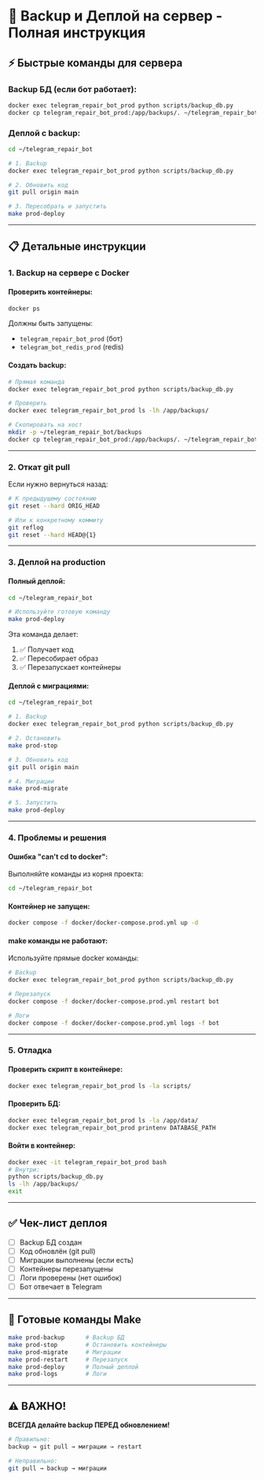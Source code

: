 # 💾 Backup и Деплой на сервер - Полная инструкция

## ⚡ Быстрые команды для сервера

### Backup БД (если бот работает):
```bash
docker exec telegram_repair_bot_prod python scripts/backup_db.py
docker cp telegram_repair_bot_prod:/app/backups/. ~/telegram_repair_bot/backups/
```

### Деплой с backup:
```bash
cd ~/telegram_repair_bot

# 1. Backup
docker exec telegram_repair_bot_prod python scripts/backup_db.py

# 2. Обновить код
git pull origin main

# 3. Пересобрать и запустить
make prod-deploy
```

---

## 📋 Детальные инструкции

### 1. Backup на сервере с Docker

#### Проверить контейнеры:
```bash
docker ps
```

Должны быть запущены:
- `telegram_repair_bot_prod` (бот)
- `telegram_bot_redis_prod` (redis)

#### Создать backup:
```bash
# Прямая команда
docker exec telegram_repair_bot_prod python scripts/backup_db.py

# Проверить
docker exec telegram_repair_bot_prod ls -lh /app/backups/

# Скопировать на хост
mkdir -p ~/telegram_repair_bot/backups
docker cp telegram_repair_bot_prod:/app/backups/. ~/telegram_repair_bot/backups/
```

---

### 2. Откат git pull

Если нужно вернуться назад:

```bash
# К предыдущему состоянию
git reset --hard ORIG_HEAD

# Или к конкретному коммиту
git reflog
git reset --hard HEAD@{1}
```

---

### 3. Деплой на production

#### Полный деплой:
```bash
cd ~/telegram_repair_bot

# Используйте готовую команду
make prod-deploy
```

Эта команда делает:
1. ✅ Получает код
2. ✅ Пересобирает образ
3. ✅ Перезапускает контейнеры

#### Деплой с миграциями:
```bash
cd ~/telegram_repair_bot

# 1. Backup
docker exec telegram_repair_bot_prod python scripts/backup_db.py

# 2. Остановить
make prod-stop

# 3. Обновить код
git pull origin main

# 4. Миграции
make prod-migrate

# 5. Запустить
make prod-deploy
```

---

### 4. Проблемы и решения

#### Ошибка "can't cd to docker":
Выполняйте команды из корня проекта:
```bash
cd ~/telegram_repair_bot
```

#### Контейнер не запущен:
```bash
docker compose -f docker/docker-compose.prod.yml up -d
```

#### make команды не работают:
Используйте прямые docker команды:
```bash
# Backup
docker exec telegram_repair_bot_prod python scripts/backup_db.py

# Перезапуск
docker compose -f docker/docker-compose.prod.yml restart bot

# Логи
docker compose -f docker/docker-compose.prod.yml logs -f bot
```

---

### 5. Отладка

#### Проверить скрипт в контейнере:
```bash
docker exec telegram_repair_bot_prod ls -la scripts/
```

#### Проверить БД:
```bash
docker exec telegram_repair_bot_prod ls -la /app/data/
docker exec telegram_repair_bot_prod printenv DATABASE_PATH
```

#### Войти в контейнер:
```bash
docker exec -it telegram_repair_bot_prod bash
# Внутри:
python scripts/backup_db.py
ls -lh /app/backups/
exit
```

---

## ✅ Чек-лист деплоя

- [ ] Backup БД создан
- [ ] Код обновлён (git pull)
- [ ] Миграции выполнены (если есть)
- [ ] Контейнеры перезапущены
- [ ] Логи проверены (нет ошибок)
- [ ] Бот отвечает в Telegram

---

## 🚀 Готовые команды Make

```bash
make prod-backup      # Backup БД
make prod-stop        # Остановить контейнеры
make prod-migrate     # Миграции
make prod-restart     # Перезапуск
make prod-deploy      # Полный деплой
make prod-logs        # Логи
```

---

## ⚠️ ВАЖНО!

**ВСЕГДА делайте backup ПЕРЕД обновлением!**

```bash
# Правильно:
backup → git pull → миграции → restart

# Неправильно:
git pull → backup → миграции
```

